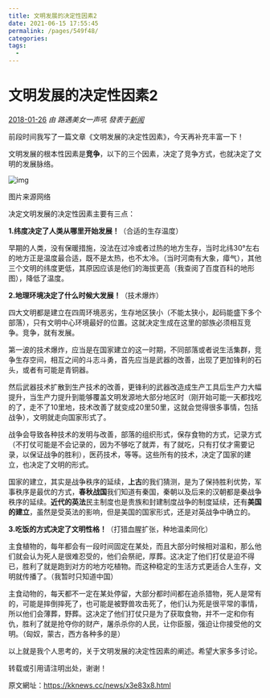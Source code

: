 ```yaml
---
title: 文明发展的决定性因素2
date: 2021-06-15 17:55:45
permalink: /pages/549f48/
categories:
tags:
  - 
---
```

# 文明发展的决定性因素2

[2018-01-26](https://kknews.cc/archive/20180126/) *由 路遇美女一声吼 發表于[新闻](https://kknews.cc/news/)*

前段时间我写了一篇文章《文明发展的决定性因素》，今天再补充丰富一下！

文明发展的根本性因素是**竞争**，以下的三个因素，决定了竞争方式，也就决定了文明的发展脉络。



![img](https://i1.kknews.cc/SIG=568es8/5o520000n6n6or0ns022.jpg)



图片来源网络

决定文明发展的决定性因素主要有三点：

**1.纬度决定了人类从哪里开始发展！**（合适的生存温度）

早期的人类，没有保暖措施，没法在过冷或者过热的地方生存，当时北纬30°左右的地方正是温度最合适，既不是太热，也不太冷。（当时河南有大象，瘴气），其他三个文明的纬度更低，其原因应该是他们的海拔更高（我查阅了百度百科的地形图），降低了温度。

**2.地理环境决定了什么时候大发展！**（技术爆炸）

四大文明都是建立在四周环境恶劣，生存地区狭小（不能太狭小，起码能盛下多个部落），只有文明中心环境最好的位置。这就决定生成在这里的部族必须相互竞争。竞争，就有发展。

第一波的技术爆炸，应当是在国家建立的这一时期，不同部落或者说生活集群，竞争生存空间，相互之间的斗志斗勇，首先应当是武器的改善，出现了更加锋利的石头，或者有可能是青铜器。

然后武器技术扩散到生产技术的改善，更锋利的武器改造成生产工具后生产力大幅提升，当生产力提升到能够覆盖文明发源地大部分地区时（刚开始可能一天都找吃的了，走不了10里地，技术改善了就变成20里50里，这就会觉得很多事情，包括战争），文明就走向国家形式了。

战争会导致各种技术的发明与改善，部落的组织形式，保存食物的方式，记录方式（不打仗可能是不会记录的，因为不够吃了就弄，有了就吃，只有打仗才需要记录，以保证战争的胜利），医药技术，等等。这些所有的技术，决定了国家的建立，也决定了文明的形式。

国家的建立，其实是战争秩序的延续，**上古**的我们猜测，是为了保持胜利优势，军事秩序是最优的方式，**春秋战国**我们知道有秦国，秦朝以及后来的汉朝都是秦战争秩序的延续。**近代的英法**民主制度也是贵族和封建制度战争的制度延续，还有**美国的建立**，虽然是受英法的影响，但是美国的国家形式，还是对英战争中确立的。

**3.吃饭的方式决定了文明性格！**（打猎血腥扩张，种地温柔同化）

主食植物的，每年都会有一段时间固定在某处，而且大部分时候相对温和，那么他们就会认为死人是很难忍受的，他们会祭祀，厚葬。这决定了他们打仗是迫不得已，胜利了就是跑到对方的地方吃植物。而这种稳定的生活方式更适合人生存，文明就传播了。（我暂时只知道中国）

主食动物的，每天都不一定在某处停留，大部分都时间都在追杀猎物，死人是常有的，可能是摔倒摔死了，也可能是被野兽攻击死了，他们认为死是很平常的事情，所以他们会薄葬，野葬。这决定了他们打仗只是为了获取食物，并不一定和你有仇，胜利了就是抢夺你的财产，屠杀杀你的人民，让你臣服，强迫让你接受他的文明。（匈奴，蒙古，西方各种多的是）

以上就是我个人思考的，关于文明发展的决定性因素的阐述。希望大家多多讨论。

转载或引用请注明出处，谢谢！



原文網址：https://kknews.cc/news/x3e83x8.html